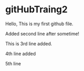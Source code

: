 # gitHubTraing2

Hello, This is my first github file.


Added second line after sometime!

This is 3rd line added.

4th line added

5th line
